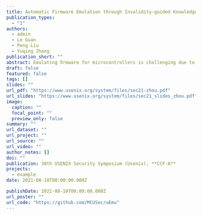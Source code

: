```yaml
---
title: Automatic Firmware Emulation through Invalidity-guided Knowledge Inference
publication_types:
  - "1"
authors:
  - admin
  - Le Guan
  - Peng Liu
  - Yuqing Zhang
publication_short: ""
abstract: Emulating ﬁrmware for microcontrollers is challenging due to the tight coupling between the hardware and ﬁrmware. This has greatly impeded the application of dynamic analysis tools to ﬁrmware analysis. The state-of-the-artwork automatically models unknown peripherals by observing their access patterns and then leverages heuristics to calculate the appropriate responses when unknown peripheral registers are accessed. However, we empirically found that this approach and the corresponding heuristics are frequently insufﬁcient to emulate ﬁrmware. In this work, we propose a new approach called µEmu to emulate ﬁrmware with unknown peripherals. Unlike existing work that attempts to build a general model for each peripheral, our approach learns how to correctly emulate ﬁrmware execution at individual peripheral access points. It takes the image as input and symbolically executes it by representing unknown peripheral registers as symbols. During symbolic execution, it infers the rules to respond to unknown peripheral accesses. These rules are stored in a knowledge base, which is referred to during the dynamic ﬁrmware analysis. µEmu achieved a passing rate of 95% in a set of unit tests for peripheral drivers without any manual assistance. We also evaluated µEmu with real-world ﬁrmware samples and new bugs were discovered.
draft: false
featured: false
tags: []
slides: ""
url_pdf: "https://www.usenix.org/system/files/sec21-zhou.pdf"
url_slides: "https://www.usenix.org/system/files/sec21_slides_zhou.pdf"
image:
  caption: ""
  focal_point: ""
  preview_only: false
summary: ""
url_dataset: ""
url_project: ""
url_source: ""
url_video: ""
author_notes: []
doi: ""
publication: 30th USENIX Security Symposium (Usenix), **CCF-A**
projects:
  - example
date: 2021-08-10T00:00:00.000Z

publishDate: 2021-08-10T00:00:00.000Z
url_poster: ""
url_code: "https://github.com/MCUSec/uEmu"
---
```







